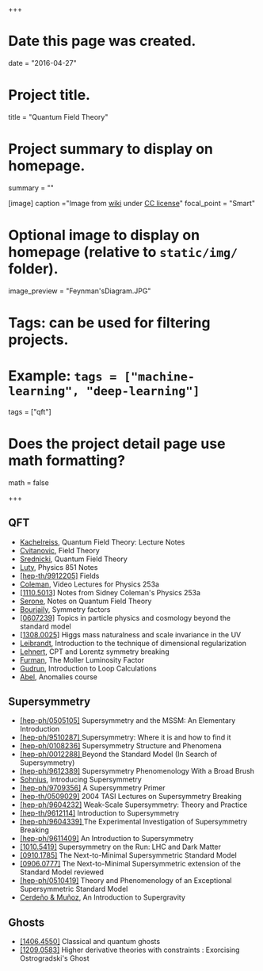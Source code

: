 +++
# Date this page was created.
date = "2016-04-27"

# Project title.
title = "Quantum Field Theory"

# Project summary to display on homepage.
summary = ""

[image]
  caption ="Image from [wiki](https://upload.wikimedia.org/wikipedia/commons/3/3b/Feynman%27sDiagram.JPG) under [CC license](https://creativecommons.org/licenses/by-sa/2.5/deed.en)"
  focal_point = "Smart"

# Optional image to display on homepage (relative to `static/img/` folder).
image_preview = "Feynman'sDiagram.JPG"

# Tags: can be used for filtering projects.
# Example: `tags = ["machine-learning", "deep-learning"]`
tags = ["qft"]

# Does the project detail page use math formatting?
math = false

+++

## QFT

* [Kachelreiss](http://web.phys.ntnu.no/~mika/lect1.pdf), Quantum Field Theory: Lecture Notes
* [Cvitanovic](http://www.cns.gatech.edu/FieldTheory/), Field Theory
* [Srednicki](http://web.physics.ucsb.edu/~mark/qft.html), Quantum Field Theory
* [Luty](http://www.physics.umd.edu/courses/Phys851/Luty/notes.html), Physics 851 Notes
* [[hep-th/9912205]](http://arxiv.org/abs/hep-th/9912205) Fields
* [Coleman](https://www.physics.harvard.edu/events/videos/Phys253), Video Lectures for Physics 253a
* [[1110.5013]](http://arxiv.org/abs/1110.5013) Notes from Sidney Coleman's Physics 253a
* [Serone](www.sissa.it/tpp/phdsection/download.php?ID=1&filename=QFT_Review_Aug_27_2018.pdf), Notes on Quantum Field Theory
* [Bourjaily](http://www-personal.umich.edu/~jbourj/peskin/homework%201-7.pdf), Symmetry factors
* [[0607239]](http://arxiv.org/abs/hep-th/0607239) Topics in particle physics and cosmology beyond the standard model
* [[1308.0025]](http://arxiv.org/abs/1308.0025) Higgs mass naturalness and scale invariance in the UV
* [Leibrandt](http://einrichtungen.ph.tum.de/T30f/lec/QFT2/RevModPhys.47.849.pdf), Introduction to the technique of dimensional regularization
* [Lehnert](http://www.roma1.infn.it/people/didomenico/roadmap/handbook/05_lehnert.pdf), CPT and Lorentz symmetry breaking
* [Furman](http://mafurman.lbl.gov/LBNL-53553.pdf), The Moller Luminosity Factor
* [Gudrun](http://www.ippp.dur.ac.uk/~gudrun/teaching/ILC.pdf), Introduction to Loop Calculations
* [Abel](http://www.maths.dur.ac.uk/~dma0saa/lecture_notes.pdf), Anomalies course

## Supersymmetry

* [[hep-ph/0505105]](http://arxiv.org/abs/hep-ph/0505105) Supersymmetry and the MSSM: An Elementary Introduction
* [[hep-ph/9510287] ](http://arxiv.org/abs/hep-ph/9510287)Supersymmetry: Where it is and how to find it
* [[hep-ph/0108236]](http://arxiv.org/abs/hep-ph/0108236) Supersymmetry Structure and Phenomena
* [[hep-ph/0012288] ](http://arxiv.org/abs/hep-ph/0012288) Beyond the Standard Model (In Search of Supersymmetry)
* [[hep-ph/9612389]](http://arxiv.org/abs/hep--ph/9612389) Supersymmetry Phenomenology With a Broad Brush
* [Sohnius](http://iktp.tu-dresden.de/Lehre/SS2010/SUSY/literatur/sohnius_article.pdf), Introducing Supersymmetry
* [[hep-ph/9709356]](http://arxiv.org/abs/hep-ph/9709356) A Supersymmetry Primer
* [[hep-th/0509029]](http://arxiv.org/abs/hep-th/0509029) 2004 TASI Lectures on Supersymmetry Breaking
* [[hep-ph/9604232]](http://arxiv.org/abs/hep-ph/9604232) Weak-Scale Supersymmetry: Theory and Practice
* [[hep-th/9612114]](http://arxiv.org/abs/hep-th/9612114) Introduction to Supersymmetry
* [[hep-ph/9604339] ](http://arxiv.org/abs/hep-ph/9604339) The Experimental Investigation of Supersymmetry Breaking
* [[hep-ph/9611409]](http://arxiv.org/abs/hep-ph/9611409) An Introduction to Supersymmetry
* [[1010.5419]](http://arxiv.org/abs/arXiv:1010.5419) Supersymmetry on the Run: LHC and Dark Matter
* [[0910.1785]](http://arxiv.org/abs/arXiv:0910.1785) The Next-to-Minimal Supersymmetric Standard Model
* [[0906.0777]](http://arxiv.org/abs/arXiv:0906.0777) The Next-to-Minimal Supersymmetric extension of the Standard Model reviewed
* [[hep-ph/0510419]](http://arxiv.org/abs/hep-ph/0510419) Theory and Phenomenology of an Exceptional Supersymmetric Standard Model
* [Cerdeño & Muñoz](http://pos.sissa.it/archive/conferences/001/011/corfu98_011.pdf), An Introduction to Supergravity

## Ghosts

* [[1406.4550]](http://arxiv.org/abs/1406.4550) Classical and quantum ghosts
* [[1209.0583]](http://arxiv.org/abs/1209.0583) Higher derivative theories with constraints : Exorcising Ostrogradski's Ghost
